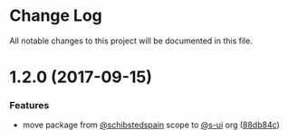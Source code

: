 # Change Log

All notable changes to this project will be documented in this file.

<a name="1.2.0"></a>
# 1.2.0 (2017-09-15)


### Features

* move package from [@schibstedspain](https://github.com/schibstedspain) scope to [@s-ui](https://github.com/s-ui) org ([88db84c](https://github.com/SUI-Components/sui/commit/88db84c))



